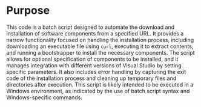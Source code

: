 # Purpose
This code is a batch script designed to automate the download and installation of software components from a specified URL. It provides a narrow functionality focused on handling the installation process, including downloading an executable file using `curl`, executing it to extract contents, and running a bootstrapper to install the necessary components. The script allows for optional specification of components to be installed, and it manages integration with different versions of Visual Studio by setting specific parameters. It also includes error handling by capturing the exit code of the installation process and cleaning up temporary files and directories after execution. This script is likely intended to be executed in a Windows environment, as indicated by the use of batch script syntax and Windows-specific commands.
